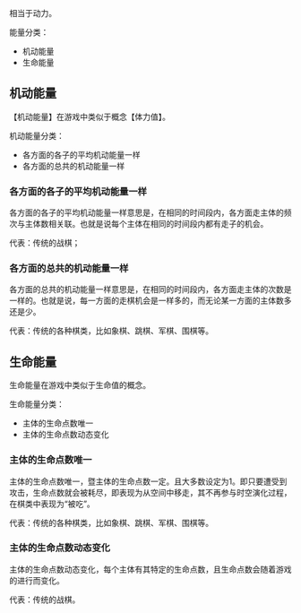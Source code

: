 


相当于动力。

能量分类：

- 机动能量
- 生命能量

## 机动能量

【机动能量】在游戏中类似于概念【体力值】。

机动能量分类：
- 各方面的各子的平均机动能量一样
- 各方面的总共的机动能量一样

### 各方面的各子的平均机动能量一样

各方面的各子的平均机动能量一样意思是，在相同的时间段内，各方面走主体的频次与主体数相关联。也就是说每个主体在相同的时间段内都有走子的机会。

代表：传统的战棋；

### 各方面的总共的机动能量一样

各方面的总共的机动能量一样意思是，在相同的时间段内，各方面走主体的次数是一样的。也就是说，每一方面的走棋机会是一样多的，而无论某一方面的主体数多还是少。

代表：传统的各种棋类，比如象棋、跳棋、军棋、围棋等。

## 生命能量

生命能量在游戏中类似于生命值的概念。

生命能量分类：
- 主体的生命点数唯一
- 主体的生命点数动态变化

### 主体的生命点数唯一

主体的生命点数唯一，暨主体的生命点数一定。且大多数设定为1。即只要遭受到攻击，生命点数就会被耗尽，即表现为从空间中移走，其不再参与时空演化过程，在棋类中表现为“被吃”。

代表：传统的各种棋类，比如象棋、跳棋、军棋、围棋等。

### 主体的生命点数动态变化

主体的生命点数动态变化，每个主体有其特定的生命点数，且生命点数会随着游戏的进行而变化。

代表：传统的战棋。